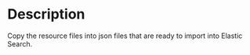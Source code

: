 Description
======================
Copy the resource files into json files that are ready to import into Elastic Search.